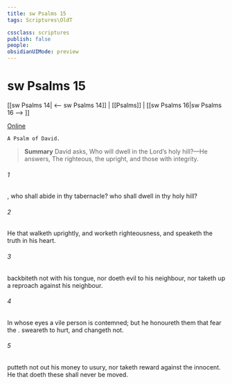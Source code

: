 ```yaml
---
title: sw Psalms 15
tags: Scriptures\OldT

cssclass: scriptures
publish: false
people:
obsidianUIMode: preview
---
```


# sw Psalms 15
[[sw Psalms 14| <-- sw Psalms 14]] | [[Psalms]] | [[sw Psalms 16|sw Psalms 16 --> ]]

[Online](https://churchofjesuschrist.org/study/scriptures/ot/ps/15?lang=eng)

```
A Psalm of David.
```

> __Summary__
David asks, Who will dwell in the Lord’s holy hill?—He answers, The righteous, the upright, and those with integrity.

###### 1 
, who shall abide in thy tabernacle? who shall dwell in thy holy hill?

###### 2 
He that walketh uprightly, and worketh righteousness, and speaketh the truth in his heart.

###### 3 
 backbiteth not with his tongue, nor doeth evil to his neighbour, nor taketh up a reproach against his neighbour.

###### 4 
In whose eyes a vile person is contemned; but he honoureth them that fear the .  sweareth to  hurt, and changeth not.

###### 5 
 putteth not out his money to usury, nor taketh reward against the innocent. He that doeth these  shall never be moved.

